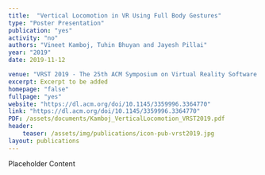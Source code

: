 ```yaml
---
title:  "Vertical Locomotion in VR Using Full Body Gestures"
type: "Poster Presentation"
publication: "yes"
activity: "no"
authors: "Vineet Kamboj, Tuhin Bhuyan and Jayesh Pillai"
year: "2019"
date: 2019-11-12

venue: "VRST 2019 - The 25th ACM Symposium on Virtual Reality Software and Technology, Sydney, Australia"
excerpt: Excerpt to be added
homepage: "false"
fullpage: "yes"
website: "https://dl.acm.org/doi/10.1145/3359996.3364770"
link: "https://dl.acm.org/doi/10.1145/3359996.3364770"
PDF: /assets/documents/Kamboj_VerticalLocomotion_VRST2019.pdf
header:
    teaser: /assets/img/publications/icon-pub-vrst2019.jpg
layout: publications    
---
```


Placeholder Content